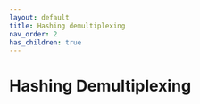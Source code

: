 ```yaml
---
layout: default
title: Hashing demultiplexing
nav_order: 2
has_children: true
---
```


# Hashing Demultiplexing

